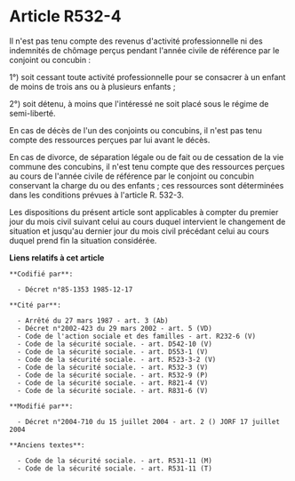 # Article R532-4

Il n'est pas tenu compte des revenus d'activité professionnelle ni des indemnités de chômage perçus pendant l'année civile de
référence par le conjoint ou concubin : 

1°) soit cessant toute activité professionnelle pour se consacrer à un enfant de moins de trois ans ou à plusieurs enfants ; 

2°) soit détenu, à moins que l'intéressé ne soit placé sous le régime de semi-liberté. 

En cas de décès de l'un des conjoints ou concubins, il n'est pas tenu compte des ressources perçues par lui avant le décès. 

En cas de divorce, de séparation légale ou de fait ou de cessation de la vie commune des concubins, il n'est tenu compte que
des ressources perçues au cours de l'année civile de référence par le conjoint ou concubin conservant la charge du ou des
enfants ; ces ressources sont déterminées dans les conditions prévues à l'article R. 532-3.

Les dispositions du présent article sont applicables à compter du premier jour du mois civil suivant celui au cours duquel
intervient le changement de situation et jusqu'au dernier jour du mois civil précédant celui au cours duquel prend fin la
situation considérée.

**Liens relatifs à cet article**

	**Codifié par**:

	  - Décret n°85-1353 1985-12-17

	**Cité par**:

	  - Arrêté du 27 mars 1987 - art. 3 (Ab)
	  - Décret n°2002-423 du 29 mars 2002 - art. 5 (VD)
	  - Code de l'action sociale et des familles - art. R232-6 (V)
	  - Code de la sécurité sociale. - art. D542-10 (V)
	  - Code de la sécurité sociale. - art. D553-1 (V)
	  - Code de la sécurité sociale. - art. R523-3-2 (V)
	  - Code de la sécurité sociale. - art. R532-3 (V)
	  - Code de la sécurité sociale. - art. R532-9 (P)
	  - Code de la sécurité sociale. - art. R821-4 (V)
	  - Code de la sécurité sociale. - art. R831-6 (V)

	**Modifié par**:

	  - Décret n°2004-710 du 15 juillet 2004 - art. 2 () JORF 17 juillet 2004

	**Anciens textes**:

	  - Code de la sécurité sociale. - art. R531-11 (M)
	  - Code de la sécurité sociale. - art. R531-11 (T)
